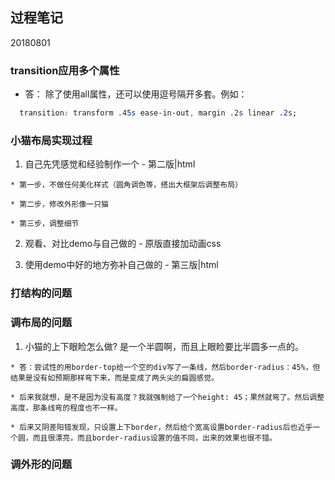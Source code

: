 ## 过程笔记
20180801

### transition应用多个属性

  * 答： 除了使用all属性，还可以使用逗号隔开多套。例如：
  ```css
    transition: transform .45s ease-in-out, margin .2s linear .2s;
  ```

### 小猫布局实现过程

  1. 自己先凭感觉和经验制作一个 - 第二版|html

    * 第一步，不做任何美化样式（圆角调色等，搭出大框架后调整布局）

    * 第二步，修改外形像一只猫

    * 第三步，调整细节

  2. 观看、对比demo与自己做的 - 原版直接加动画css

  3. 使用demo中好的地方弥补自己做的 - 第三版|html

### 打结构的问题

### 调布局的问题

  1. 小猫的上下眼睑怎么做? 是一个半圆啊，而且上眼睑要比半圆多一点的。

    * 答：尝试性的用border-top给一个空的div写了一条线，然后border-radius：45%，但结果是没有如预期那样弯下来，而是变成了两头尖的扁圆感觉。

    * 后来我就想，是不是因为没有高度？我就强制给了一个height: 45；果然就弯了。然后调整高度，那条线弯的程度也不一样。

    * 后来又阴差阳错发现，只设置上下border，然后给个宽高设置border-radius后也近乎一个圆，而且很漂亮，而且border-radius设置的值不同，出来的效果也很不错。

### 调外形的问题